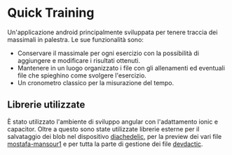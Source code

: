 # Quick Training

Un'applicazione android principalmente sviluppata per tenere traccia dei massimali in palestra. Le sue funzionalità sono:

- Conservare il massimale per ogni esercizio con la possibilità di aggiungere e modificare i risultati ottenuti.
- Mantenere in un luogo organizzato i file con gli allenamenti ed eventuali file che spieghino come svolgere l'esercizio.
- Un cronometro classico per la misurazione del tempo.

## Librerie utilizzate

È stato utilizzato l'ambiente di sviluppo angular con l'adattamento ionic e capacitor. Oltre a questo sono state utilizzate librerie esterne per il salvataggio dei blob nel dispositivo [diachedelic](https://github.com/diachedelic/capacitor-blob-writer), per la preview dei vari file [mostafa-mansour1](https://github.com/mostafa-mansour1/previewAnyFile) e per tutta la parte di gestione dei file [devdactic](https://devdactic.com/capacitor-file-explorer-ionic/).
